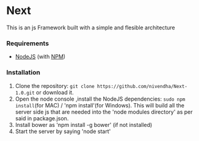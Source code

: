 # Next

This is an js Framework built with a simple and flesible architecture

### Requirements
* [NodeJS](http://nodejs.org/) (with [NPM](https://www.npmjs.org/))

### Installation
1. Clone the repository: `git clone https://github.com/nivendha/Next-1.0.git` or download it.
2. Open the node console ,install the NodeJS dependencies: `sudo npm install`(for MAC) / 'npm install'(for Windows).
This will build all the server side js that are needed into the 'node modules directory' as per said in package.json.
3. Install bower as 'npm install -g bower' (if not installed)
4. Start the server by saying 'node start'
